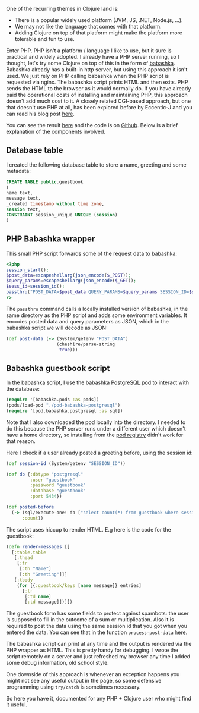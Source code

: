 One of the recurring themes in Clojure land is:

- There is a popular widely used platform (JVM, JS, .NET, Node.js, ...).
- We may not like the language that comes with that platform.
- Adding Clojure on top of that platform might make the platform more tolerable and fun to use.

Enter PHP. PHP isn't a platform / language I like to use, but it sure is
practical and widely adopted. I already have a PHP server running, so I thought,
let's try some Clojure on top of this in the form of
[babashka](https://babashka.org/). Babashka already has a built-in http server,
but using this approach it isn't used. We just rely on PHP calling babashka when
the PHP script is requested via nginx. The babashka script prints HTML and then
exits. PHP sends the HTML to the browser as it would normally do. If you have
already paid the operational costs of installing and maintaining PHP, this
approach doesn't add much cost to it. A closely related CGI-based approach, but
one that doesn't use PHP at all, has been explored before by Eccentic-J and you
can read his blog post
[here](https://eccentric-j.com/blog/clojure-like-its-php.html).

You can see the result [here](https://cgi.michielborkent.nl/guestbook.php) and
the code is on [Github](https://github.com/borkdude/bb-php-guestbook). Below is
a brief explanation of the components involved.

## Database table

I created the following database table to store a name, greeting and some metadata:

``` sql
CREATE TABLE public.guestbook
(
name text,
message text,
_created timestamp without time zone,
session text,
CONSTRAINT session_unique UNIQUE (session)
)
```

## PHP Babashka wrapper

This small PHP script forwards some of the request data to babashka:

``` php
<?php
session_start();
$post_data=escapeshellarg(json_encode($_POST));
$query_params=escapeshellarg(json_encode($_GET));
$sess_id=session_id();
passthru("POST_DATA=$post_data QUERY_PARAMS=$query_params SESSION_ID=$sess_id ./bb guestbook.clj");
?>
```

The `passthru` command calls a locally installed version of babashka, in the
same directory as the PHP script and adds some environment variables. It encodes
posted data and query parameters as JSON, which in the babashka script we will
decode as JSON:

``` clojure
(def post-data (-> (System/getenv "POST_DATA")
                   (cheshire/parse-string
                    true)))
```

## Babashka guestbook script

In the babashka script, I use the babashka [PostgreSQL pod](https://github.com/babashka/babashka-sql-pods) to interact with the database:

``` clojure
(require '[babashka.pods :as pods])
(pods/load-pod "./pod-babashka-postgresql")
(require '[pod.babashka.postgresql :as sql])
```

Note that I also downloaded the pod locally into the directory. I needed to do
this because the PHP server runs under a different user which doesn't have a
home directory, so installing from the [pod
registry](https://github.com/babashka/pod-registry) didn't work for that reason.

Here I check if a user already posted a greeting before, using the session id:

``` clojure
(def session-id (System/getenv "SESSION_ID"))

(def db {:dbtype "postgresql"
         :user "guestbook"
         :password "guestbook"
         :database "guestbook"
         :port 5434})

(def posted-before
  (-> (sql/execute-one! db ["select count(*) from guestbook where session = ?" session-id])
      :count))
```

The script uses hiccup to render HTML. E.g here is the code for the guestbook:

``` clojure
(defn render-messages []
  [:table.table
   [:thead
    [:tr
     [:th "Name"]
     [:th "Greeting"]]]
   [:tbody
    (for [{:guestbook/keys [name message]} entries]
      [:tr
       [:td name]
       [:td message]])]])
```

The guestbook form has some fields to protect against spambots: the user is
supposed to fill in the outcome of a sum or multiplication. Also it is required
to post the data using the same session id that you got when you entered the
data. You can see that in the function `process-post-data`
[here](https://github.com/borkdude/bb-php-guestbook/blob/main/guestbook.clj#L26).

The babashka script can print at any time and the output is rendered via the PHP
wrapper as HTML. This is pretty handy for debugging. I wrote the script remotely
on a server and just refreshed my browser any time I added some debug
information, old school style.

One downside of this approach is whenever an exception happens you might not see
any useful output in the page, so some defensive programming using `try/catch`
is sometimes necessary.

So here you have it, documented for any PHP + Clojure user who might find it
useful.
